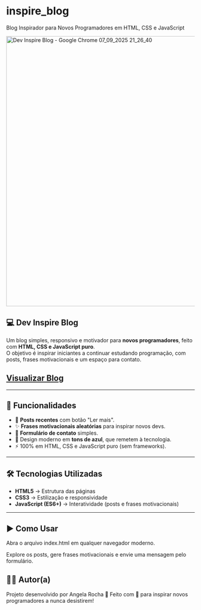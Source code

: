 # inspire_blog
Blog Inspirador para Novos Programadores em HTML, CSS e JavaScript

<img width="1024" height="720" alt="Dev Inspire Blog - Google Chrome 07_09_2025 21_26_40" src="https://github.com/user-attachments/assets/331e1935-7738-4e2f-910e-f97d1f53a6bf" />

## 💻 Dev Inspire Blog

Um blog simples, responsivo e motivador para **novos programadores**, feito com **HTML, CSS e JavaScript puro**.  
O objetivo é inspirar iniciantes a continuar estudando programação, com posts, frases motivacionais e um espaço para contato. 

## [Visualizar Blog](https://angela-silva.github.io/inspire_blog/)

---

## 🚀 Funcionalidades

- 📰 **Posts recentes** com botão "Ler mais".  
- ✨ **Frases motivacionais aleatórias** para inspirar novos devs.  
- 📩 **Formulário de contato** simples.  
- 🎨 Design moderno em **tons de azul**, que remetem à tecnologia.  
- ⚡ 100% em HTML, CSS e JavaScript puro (sem frameworks).  
---

## 🛠️ Tecnologias Utilizadas

- **HTML5** → Estrutura das páginas  
- **CSS3** → Estilização e responsividade  
- **JavaScript (ES6+)** → Interatividade (posts e frases motivacionais)  

---

## ▶️ Como Usar

Abra o arquivo index.html em qualquer navegador moderno.

Explore os posts, gere frases motivacionais e envie uma mensagem pelo formulário.

## 👩‍💻 Autor(a)
Projeto desenvolvido por Angela Rocha 🚀
Feito com 💙 para inspirar novos programadores a nunca desistirem!
